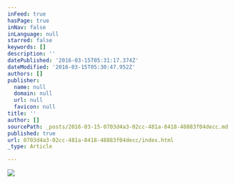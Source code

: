 ```yaml
---
inFeed: true
hasPage: true
inNav: false
inLanguage: null
starred: false
keywords: []
description: ''
datePublished: '2016-03-15T05:31:17.374Z'
dateModified: '2016-03-15T05:30:47.952Z'
authors: []
publisher:
  name: null
  domain: null
  url: null
  favicon: null
title: ''
author: []
sourcePath: _posts/2016-03-15-0703d4a3-02cc-481a-8418-48883f04decc.md
published: true
url: 0703d4a3-02cc-481a-8418-48883f04decc/index.html
_type: Article

---
```

![](https://the-grid-user-content.s3-us-west-2.amazonaws.com/d77e15d8-7154-4167-8e7c-6565a3df6281.jpg)